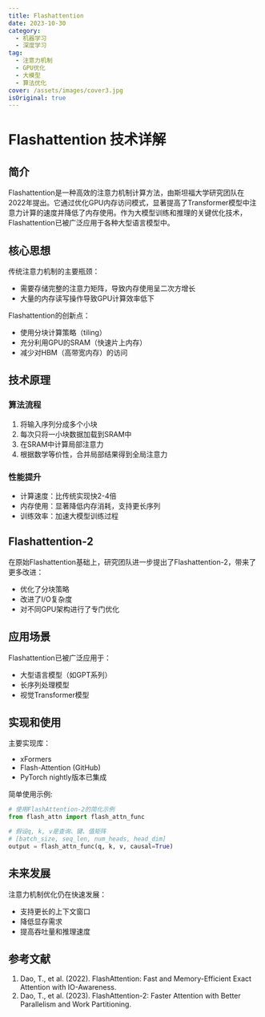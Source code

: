 ```yaml
---
title: Flashattention
date: 2023-10-30
category:
  - 机器学习
  - 深度学习
tag:
  - 注意力机制
  - GPU优化
  - 大模型
  - 算法优化
cover: /assets/images/cover3.jpg
isOriginal: true
---
```


# Flashattention 技术详解

## 简介

Flashattention是一种高效的注意力机制计算方法，由斯坦福大学研究团队在2022年提出。它通过优化GPU内存访问模式，显著提高了Transformer模型中注意力计算的速度并降低了内存使用。作为大模型训练和推理的关键优化技术，Flashattention已被广泛应用于各种大型语言模型中。

<!-- more -->

## 核心思想

传统注意力机制的主要瓶颈：
- 需要存储完整的注意力矩阵，导致内存使用呈二次方增长
- 大量的内存读写操作导致GPU计算效率低下

Flashattention的创新点：
- 使用分块计算策略（tiling）
- 充分利用GPU的SRAM（快速片上内存）
- 减少对HBM（高带宽内存）的访问

## 技术原理

### 算法流程

1. 将输入序列分成多个小块
2. 每次只将一小块数据加载到SRAM中
3. 在SRAM中计算局部注意力
4. 根据数学等价性，合并局部结果得到全局注意力

### 性能提升

- 计算速度：比传统实现快2-4倍
- 内存使用：显著降低内存消耗，支持更长序列
- 训练效率：加速大模型训练过程

## Flashattention-2

在原始Flashattention基础上，研究团队进一步提出了Flashattention-2，带来了更多改进：

- 优化了分块策略
- 改进了I/O复杂度
- 对不同GPU架构进行了专门优化

## 应用场景

Flashattention已被广泛应用于：
- 大型语言模型（如GPT系列）
- 长序列处理模型
- 视觉Transformer模型

## 实现和使用

主要实现库：
- xFormers
- Flash-Attention (GitHub)
- PyTorch nightly版本已集成

简单使用示例:
```python
# 使用FlashAttention-2的简化示例
from flash_attn import flash_attn_func

# 假设q, k, v是查询、键、值矩阵
# [batch_size, seq_len, num_heads, head_dim]
output = flash_attn_func(q, k, v, causal=True)
```

## 未来发展

注意力机制优化仍在快速发展：
- 支持更长的上下文窗口
- 降低显存需求
- 提高吞吐量和推理速度

## 参考文献

1. Dao, T., et al. (2022). FlashAttention: Fast and Memory-Efficient Exact Attention with IO-Awareness.
2. Dao, T., et al. (2023). FlashAttention-2: Faster Attention with Better Parallelism and Work Partitioning. 